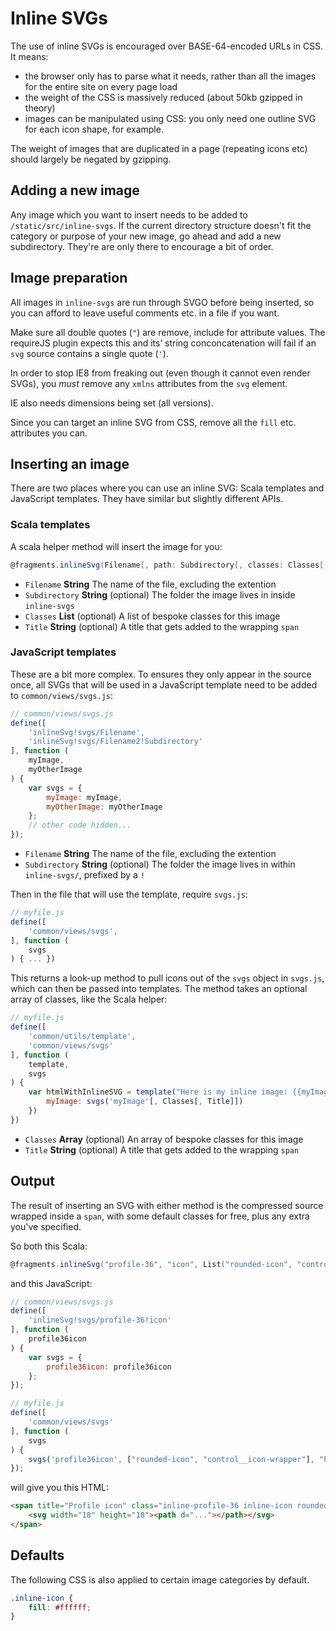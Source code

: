 # Inline SVGs

The use of inline SVGs is encouraged over BASE-64-encoded URLs in CSS. It means: 

- the browser only has to parse what it needs, rather than all the images for the entire site on every page load
- the weight of the CSS is massively reduced (about 50kb gzipped in theory)
- images can be manipulated using CSS: you only need one outline SVG for each icon shape, for example.

The weight of images that are duplicated in a page (repeating icons etc) should largely be negated by gzipping.

## Adding a new image
Any image which you want to insert needs to be added to `/static/src/inline-svgs`. If the current directory structure doesn't fit the category or purpose of your new image, go ahead and add a new subdirectory. They're are only there to encourage a bit of order.

## Image preparation

All images in `inline-svgs` are run through SVGO before being inserted, so you can afford to leave useful comments etc. in a file if you want.

Make sure all double quotes (`"`) are remove, include for attribute values. The requireJS plugin expects this and its’ string conconcatenation will fail if an `svg` source contains a single quote (`'`).

In order to stop IE8 from freaking out (even though it cannot even render SVGs), you *must* remove any `xmlns` attributes from the `svg` element.

IE also needs dimensions being set (all versions).

Since you can target an inline SVG from CSS, remove all the `fill` etc. attributes you can.

## Inserting an image

There are two places where you can use an inline SVG: Scala templates and JavaScript templates. They have similar but slightly different APIs.

### Scala templates

A scala helper method will insert the image for you:

```scala
@fragments.inlineSvg(Filename[, path: Subdirectory[, classes: Classes[, title: Title]]])
```

- `Filename` **String** The name of the file, excluding the extention
- `Subdirectory` **String** (optional) The folder the image lives in inside `inline-svgs`
- `Classes` **List** (optional) A list of bespoke classes for this image
- `Title` **String** (optional) A title that gets added to the wrapping `span`

### JavaScript templates

These are a bit more complex. To ensures they only appear in the source once, all SVGs that will be used in a JavaScript template need to be added to `common/views/svgs.js`:

```javascript
// common/views/svgs.js
define([
    'inlineSvg!svgs/Filename',
    'inlineSvg!svgs/Filename2!Subdirectory'
], function (
    myImage,
    myOtherImage
) {
    var svgs = {
        myImage: myImage,
        myOtherImage: myOtherImage
    };
    // other code hidden...
});
```

- `Filename` **String** The name of the file, excluding the extention
- `Subdirectory` **String** (optional) The folder the image lives in within `inline-svgs/`, prefixed by a `!`

Then in the file that will use the template, require `svgs.js`:

```javascript
// myfile.js
define([
    'common/views/svgs',
], function (
    svgs
) { ... })
```
This returns a look-up method to pull icons out of the `svgs` object in `svgs.js`, which can then be passed into templates. The method takes an optional array of classes, like the Scala helper:

```javascript
// myfile.js
define([
    'common/utils/template',
    'common/views/svgs'
], function (
    template,
    svgs
) {
	var htmlWithInlineSVG = template("Here is my inline image: {{myImage}}", {
		myImage: svgs('myImage'[, Classes[, Title]])
	})
})
```
- `Classes` **Array** (optional) An array of bespoke classes for this image
- `Title` **String** (optional) A title that gets added to the wrapping `span`

## Output

The result of inserting an SVG with either method is the compressed source wrapped inside a `span`, with some default classes for free, plus any extra you've specified. 

So both this Scala:

```scala
@fragments.inlineSvg("profile-36", "icon", List("rounded-icon", "control__icon-wrapper"), Some("Profile icon"))
```
and this JavaScript:

```javascript
// common/views/svgs.js
define([
    'inlineSvg!svgs/profile-36!icon'
], function (
    profile36icon
) {
    var svgs = {
        profile36icon: profile36icon
    };
});
```
```javascript
// myfile.js
define([
    'common/views/svgs'
], function (
    svgs
) {
	svgs('profile36icon', ["rounded-icon", "control__icon-wrapper"], "Profile icon");
});
```

will give you this HTML:

```html
<span title="Profile icon" class="inline-profile-36 inline-icon rounded-icon control__icon-wrapper">
    <svg width="18" height="18"><path d="..."></path></svg>
</span>
```

## Defaults
The following CSS is also applied to certain image categories by default.

```css
.inline-icon {
	fill: #ffffff;
}
```
